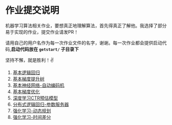 # 作业提交说明
机器学习算法相关作业，要想真正地理解算法，首先得真正了解他。我选择了部分易于实现的作业，提交作业请发PR！

请用自己的用户名作为每一次作业文件的名字，谢谢。每一次作业都会提供启动代码,**启动代码放在 `getstart/` 子目录下**


坚持不懈，就是胜利！✌️

1. [基本逻辑回归](basic-lr/)
2. [基本梯度提升树](basic-gbdt/)
3. [基本神经网络-自动编码机](basic-keras/)
4. [基本梯度优化](basic-optimization/)
5. [深度学习CTR预估模型](deep-ctr/)
6. [分布式逻辑回归-参数服务器](distribute-lr/)
7. [强化学习-动态规划](/rl-dynamic-programming/)
8. [强化学习-时间差分](/rl-mc-td-learning/)
